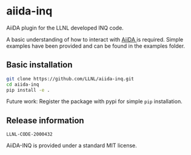 # aiida-inq
AiiDA plugin for the LLNL developed INQ code.

A basic understanding of how to interact with <a href="https://aiida.readthedocs.io/projects/aiida-core/en/stable/" target="_blank"> AiiDA </a> is required. Simple examples have been provided and can be found in the examples folder.

## Basic installation

```bash
git clone https://github.com/LLNL/aiida-inq.git
cd aiida-inq
pip install -e .
```

Future work: Register the package with pypi for simple `pip` installation.

## Release information
``LLNL-CODE-2000432``

AiiDA-INQ is provided under a standard MIT license.
